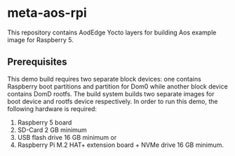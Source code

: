 # meta-aos-rpi

This repository contains AodEdge Yocto layers for building Aos example image for Raspberry 5.

## Prerequisites

This demo build requires two separate block devices: one contains Raspberry boot partitions and partition for Dom0
while another block device contains DomD rootfs. The build system builds two separate images for boot device and rootfs
device respectively. In order to run this demo, the following hardware is required:

1. Raspberry 5 board
2. SD-Card 2 GB minimum
3. USB flash drive 16 GB minimum
or
4. Raspberry Pi M.2 HAT+ extension board + NVMe drive 16 GB minimum.
